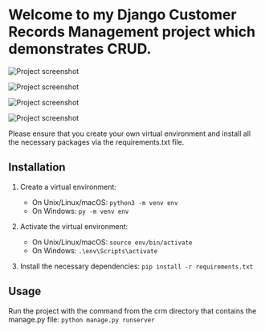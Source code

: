# Welcome to my Django Customer Records Management project which demonstrates CRUD.

![Project screenshot](project-images/crm1)

![Project screenshot](project-images/crm2)

![Project screenshot](project-images/crm3)

![Project screenshot](project-images/crm4)

Please ensure that you create your own virtual environment and install all the necessary packages via the requirements.txt file.

## Installation

1. Create a virtual environment:
   - On Unix/Linux/macOS: `python3 -m venv env`
   - On Windows: `py -m venv env`

2. Activate the virtual environment:
   - On Unix/Linux/macOS: `source env/bin/activate`
   - On Windows: `.\env\Scripts\activate`

3. Install the necessary dependencies: `pip install -r requirements.txt`

## Usage

Run the project with the command from the crm directory that contains the manage.py file: `python manage.py runserver`

